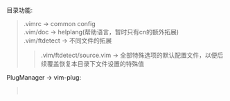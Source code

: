 目录功能:</br>
> .vimrc -> common config</br>
> .vim/doc -> helplang(帮助语言，暂时只有cn的额外拓展)</br>
> .vim/ftdetect -> 不同文件的拓展</br>
> > .vim/ftdetect/source.vim -> 全部特殊选项的默认配置文件，以便后续覆盖恢复本目录下文件设置的特殊值</br>



PlugManager -> vim-plug:</br>
> </br>
